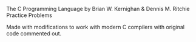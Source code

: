 The C Programming Language by Brian W. Kernighan & Dennis M. Ritchie Practice Problems

Made with modifications to work with modern C compilers with original code commented out.
